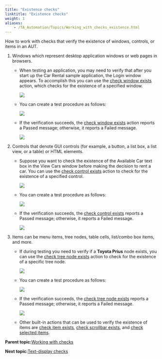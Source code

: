 ```yaml
--- 
title: "Existence checks"
linktitle: "Existence checks"
weight: 1
aliases: 
    - /TA_Automation/Topics/Working_with_checks_existence.html
---
```


How to work with checks that verify the existence of windows, controls, or items in an AUT.

1.  Windows which represent desktop application windows or web pages in browsers.
    -   When testing an application, you may need to verify that after you start up the Car Rental sample application, the Login window appears. To accomplish this you can use the [check window exists](/TA_Automation/Topics/bia_check_window_exists.html) action, which checks for the existence of a specified window.

        ![](/images//Images/bia_check_window_exists_aut.png)

    -   You can create a test procedure as follows:

        ![](/images//Images/bia_check_window_exists_pgm.png)

    -   If the verification succeeds, the [check window exists](/TA_Automation/Topics/bia_check_window_exists.html) action reports a Passed message; otherwise, it reports a Failed message.

        ![](/images//Images/bia_check_window_exists_res.png)

2.  Controls that denote GUI controls \(for example, a button, a list box, a list view, or a table\) or HTML elements.
    -   Suppose you want to check the existence of the Available Car text box in the View Cars window before making the decision to rent a car. You can use the [check control exists](/TA_Automation/Topics/bia_check_control_exists.html) action to check for the existence of a specified control.

        ![](/images//Images/bia_check_control_exists_aut.png)

    -   You can create a test procedure as follows:

        ![](/images//Images/bia_check_control_exists_pgm.png)

    -   If the verification succeeds, the [check control exists](/TA_Automation/Topics/bia_check_control_exists.html) reports a Passed message; otherwise, it reports a Failed message.

        ![](/images//Images/bia_check_control_exists_res.png)

3.  Items can be menu items, tree nodes, table cells, list/combo box items, and more.
    -   If during testing you need to verify if a **Toyota Prius** node exists, you can use the [check tree node exists](/TA_Automation/Topics/bia_check_tree_node_exists.html) action to check for the existence of a specific tree node.

        ![](/images//Images/bia_check_tree_node_exists_aut.png)

    -   You can create a test procedure as follows:

        ![](/images//Images/bia_check_tree_node_exists_pgm.png)

    -   If the verification succeeds, the [check tree node exists](/TA_Automation/Topics/bia_check_tree_node_exists.html) reports a Passed message; otherwise, it reports a Failed message.

        ![](/images//Images/bia_check_tree_node_exists_res.png)

    -   Other built-in actions that can be used to verify the existence of items are [check item exists](/TA_Automation/Topics/bia_check_item_exists.html), [check scrollbar exists](/TA_Automation/Topics/bia_check_scrollbar_exists.html), and [check selected items](/TA_Automation/Topics/bia_check_selected_items.html).

**Parent topic:**[Working with checks](/TA_Automation/Topics/Automation_model_working_with_checks.html)

**Next topic:**[Text-display checks](/TA_Automation/Topics/Working_with_checks_text_display.html)


